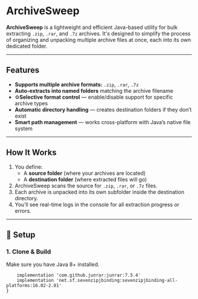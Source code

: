 # ArchiveSweep

**ArchiveSweep** is a lightweight and efficient Java-based utility for bulk extracting `.zip`, `.rar`, and `.7z` archives. It's designed to simplify the process of organizing and unpacking multiple archive files at once, each into its own dedicated folder.

---

## Features

- **Supports multiple archive formats:** `.zip`, `.rar`, `.7z`
- **Auto-extracts into named folders** matching the archive filename
- ⚙**Selective format control** — enable/disable support for specific archive types
- **Automatic directory handling** — creates destination folders if they don’t exist
- **Smart path management** — works cross-platform with Java’s native file system

---

## How It Works

1. You define:
   - A **source folder** (where your archives are located)
   - A **destination folder** (where extracted files will go)
2. ArchiveSweep scans the source for `.zip`, `.rar`, or `.7z` files.
3. Each archive is unpacked into its own subfolder inside the destination directory.
4. You’ll see real-time logs in the console for all extraction progress or errors.

---

## 🔧 Setup

### 1. Clone & Build

Make sure you have Java 8+ installed.

```dependencies {
    implementation 'com.github.junrar:junrar:7.5.4'
    implementation 'net.sf.sevenzipjbinding:sevenzipjbinding-all-platforms:16.02-2.01'
}
